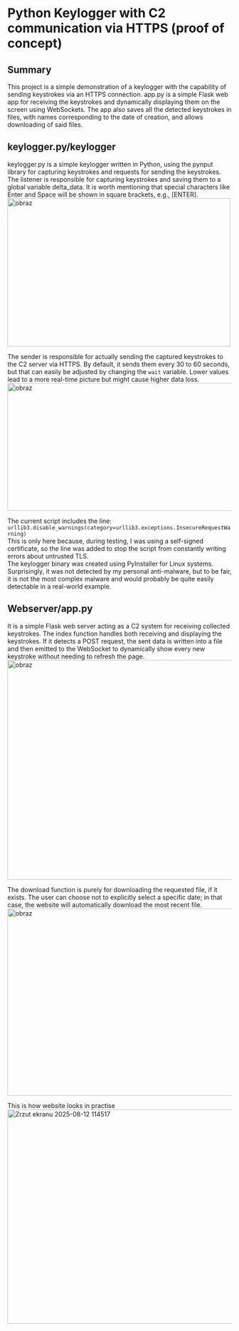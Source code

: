 # Python Keylogger with C2 communication via HTTPS (proof of concept)

## Summary
This project is a simple demonstration of a keylogger with the capability of sending keystrokes via an HTTPS connection. app.py is a simple Flask web app for receiving the keystrokes and dynamically displaying them on the screen using WebSockets. The app also saves all the detected keystrokes in files, with names corresponding to the date of creation, and allows downloading of said files.

## keylogger.py/keylogger
keylogger.py is a simple keylogger written in Python, using the pynput library for capturing keystrokes and requests for sending the keystrokes.  
The listener is responsible for capturing keystrokes and saving them to a global variable delta_data. It is worth mentioning that special characters like Enter and Space will be shown in square brackets, e.g., [ENTER].
<img width="501" height="333" alt="obraz" src="https://github.com/user-attachments/assets/9c3e662c-bd5e-408c-abc0-720f11bd0ff5" />

The sender is responsible for actually sending the captured keystrokes to the C2 server via HTTPS. By default, it sends them every 30 to 60 seconds, but that can easily be adjusted by changing the `wait` variable. Lower values lead to a more real-time picture but might cause higher data loss.  
<img width="639" height="287" alt="obraz" src="https://github.com/user-attachments/assets/e27160c3-7b70-4c86-b534-c1ecba479896" />


The current script includes the line:
`urllib3.disable_warnings(category=urllib3.exceptions.InsecureRequestWarning)`  
This is only here because, during testing, I was using a self-signed certificate, so the line was added to stop the script from constantly writing errors about untrusted TLS.  
The keylogger binary was created using PyInstaller for Linux systems. Surprisingly, it was not detected by my personal anti-malware, but to be fair, it is not the most complex malware and would probably be quite easily detectable in a real-world example.

## Webserver/app.py
It is a simple Flask web server acting as a C2 system for receiving collected keystrokes.
The index function handles both receiving and displaying the keystrokes. If it detects a POST request, the sent data is written into a file and then emitted to the WebSocket to dynamically show every new keystroke without needing to refresh the page.  
<img width="558" height="493" alt="obraz" src="https://github.com/user-attachments/assets/e7a2eaa3-49c8-4352-9006-69a5a7a92e43" />

The download function is purely for downloading the requested file, if it exists. The user can choose not to explicitly select a specific date; in that case, the website will automatically download the most recent file.  
<img width="816" height="420" alt="obraz" src="https://github.com/user-attachments/assets/951624ba-8681-431a-9988-368ed6ccdc46" />

This is how website looks in practise  
<img width="1844" height="481" alt="Zrzut ekranu 2025-08-12 114517" src="https://github.com/user-attachments/assets/2cad1fc0-489c-4380-8ccc-b15f1a86b194" />

